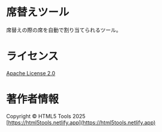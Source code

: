 # 席替えツール
席替えの際の席を自動で割り当てられるツール。
# ライセンス
[Apache License 2.0](LICENSE)  
# 著作者情報
Copyright &copy; HTML5 Tools 2025  
[https://html5tools.netlify.app](https://html5tools.netlify.app)